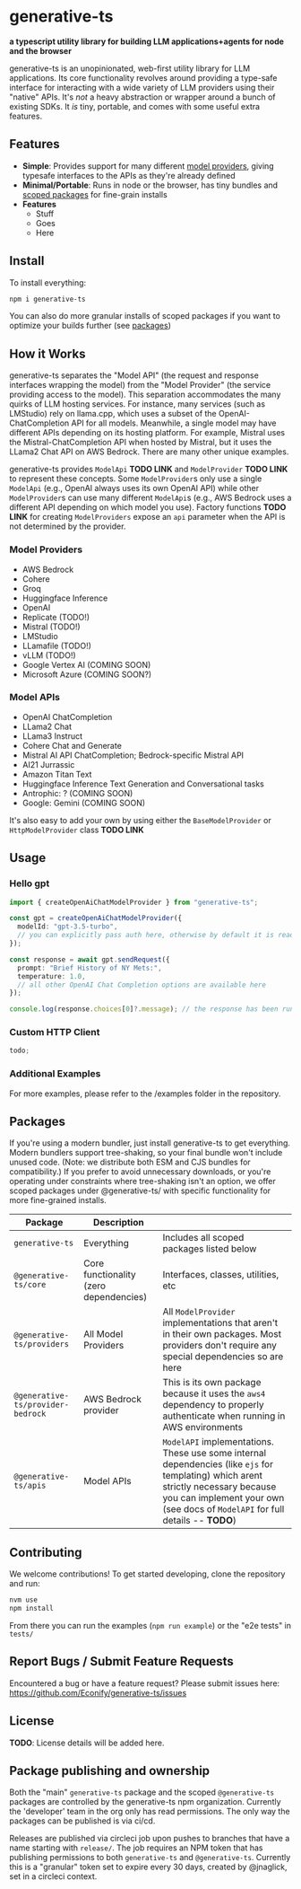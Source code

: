 # generative-ts

**a typescript utility library for building LLM applications+agents for node and the browser**

generative-ts is an unopinionated, web-first utility library for LLM applications. Its core functionality revolves around providing a type-safe interface for interacting with a wide variety of LLM providers using their "native" APIs. It's *not* a heavy abstraction or wrapper around a bunch of existing SDKs. It *is* tiny, portable, and comes with some useful extra features.

## Features

- **Simple**: Provides support for many different [model providers](#model-providers), giving typesafe interfaces to the APIs as they're already defined
- **Minimal/Portable**: Runs in node or the browser, has tiny bundles and [scoped packages](#packages) for fine-grain installs 
- **Features**
  - Stuff
  - Goes
  - Here

## Install

To install everything:

```sh
npm i generative-ts
```

You can also do more granular installs of scoped packages if you want to optimize your builds further (see [packages](#packages))

## How it Works

generative-ts separates the "Model API" (the request and response interfaces wrapping the model) from the "Model Provider" (the service providing access to the model). This separation accommodates the many quirks of LLM hosting services. For instance, many services (such as LMStudio) rely on llama.cpp, which uses a subset of the OpenAI-ChatCompletion API for all models. Meanwhile, a single model may have different APIs depending on its hosting platform. For example, Mistral uses the Mistral-ChatCompletion API when hosted by Mistral, but it uses the LLama2 Chat API on AWS Bedrock. There are many other unique examples.

generative-ts provides `ModelApi` **TODO LINK** and `ModelProvider` **TODO LINK** to represent these concepts. Some `ModelProvider`s only use a single `ModelApi` (e.g., OpenAI always uses its own OpenAI API) while other `ModelProvider`s can use many different `ModelApi`s (e.g., AWS Bedrock uses a different API depending on which model you use). Factory functions **TODO LINK** for creating `ModelProviders` expose an `api` parameter when the API is not determined by the provider.


### Model Providers

* AWS Bedrock
* Cohere
* Groq
* Huggingface Inference
* OpenAI
* Replicate (TODO!)
* Mistral (TODO!)
* LMStudio
* LLamafile (TODO!)
* vLLM (TODO!)
* Google Vertex AI (COMING SOON)
* Microsoft Azure (COMING SOON?)

### Model APIs

* OpenAI ChatCompletion
* LLama2 Chat
* LLama3 Instruct
* Cohere Chat and Generate
* Mistral AI API ChatCompletion; Bedrock-specific Mistral API
* AI21 Jurrassic
* Amazon Titan Text
* Huggingface Inference Text Generation and Conversational tasks
* Antrophic: ? (COMING SOON)
* Google: Gemini (COMING SOON)

It's also easy to add your own by using either the `BaseModelProvider` or `HttpModelProvider` class **TODO LINK**

## Usage

### Hello gpt

```ts
import { createOpenAiChatModelProvider } from "generative-ts";

const gpt = createOpenAiChatModelProvider({
  modelId: "gpt-3.5-turbo",
  // you can explicitly pass auth here, otherwise by default it is read from process.env
});

const response = await gpt.sendRequest({
  prompt: "Brief History of NY Mets:",
  temperature: 1.0,
  // all other OpenAI Chat Completion options are available here
});

console.log(response.choices[0]?.message); // the response has been runtime validated within a typeguard, so this is also typesafe
```

### Custom HTTP Client

```ts
todo;
```

### Additional Examples

For more examples, please refer to the /examples folder in the repository.

## Packages

If you're using a modern bundler, just install generative-ts to get everything. Modern bundlers support tree-shaking, so your final bundle won't include unused code. (Note: we distribute both ESM and CJS bundles for compatibility.) If you prefer to avoid unnecessary downloads, or you're operating under constraints where tree-shaking isn't an option, we offer scoped packages under @generative-ts/ with specific functionality for more fine-grained installs.

|Package|Description||
|-|-|-|
| `generative-ts`              | Everything                             | Includes all scoped packages listed below                                                                                                  |
| `@generative-ts/core`        | Core functionality (zero dependencies)                      | Interfaces, classes, utilities, etc                                                                                           |
| `@generative-ts/providers`   | All Model Providers                    | All `ModelProvider` implementations that aren't in their own packages. Most providers don't require any special dependencies so are here                         |
| `@generative-ts/provider-bedrock` | AWS Bedrock provider                    | This is its own package because it uses the `aws4` dependency to properly authenticate when running in AWS environments        |
| `@generative-ts/apis`        | Model APIs                             | `ModelAPI` implementations. These use some internal dependencies (like `ejs` for templating) which arent strictly necessary because you can implement your own (see docs of `ModelAPI` for full details -- **TODO**) |


## Contributing

We welcome contributions! To get started developing, clone the repository and run:

```sh
nvm use
npm install
```

From there you can run the examples (`npm run example`) or the "e2e tests" in `tests/`

## Report Bugs / Submit Feature Requests

Encountered a bug or have a feature request? Please submit issues here: https://github.com/Econify/generative-ts/issues

## License

**TODO**: License details will be added here.

## Package publishing and ownership

Both the "main" `generative-ts` package and the scoped `@generative-ts` packages are controlled by the generative-ts npm organization. Currently the 'developer' team in the org only has read permissions. The only way the packages can be published is via ci/cd.

Releases are published via circleci job upon pushes to branches that have a name starting with `release/`. The job requires an NPM token that has publishing permissions to both `generative-ts` and `@generative-ts`. Currently this is a "granular" token set to expire every 30 days, created by @jnaglick, set in a circleci context.
